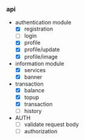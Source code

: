 ###  api

- authentication module
    - [x] registration
    - [ ] login
    - [x] profile
    - [x] profile/update
    - [x] profile/image

- information module
    - [x] services
    - [x] banner

- transaction
    - [x] balance
    - [x] topup
    - [x] transaction
    - [ ] history

- AUTH
    - [ ] validate request body
    - [ ] authorization